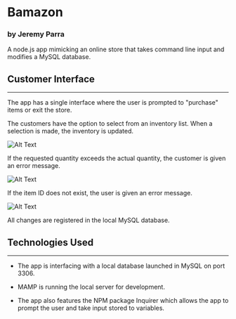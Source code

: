 # Bamazon
### by Jeremy Parra
 
A node.js app mimicking an online store that takes command line input and modifies a MySQL database.
 
## Customer Interface
<hr>

The app has a single interface where the user is prompted to "purchase" items or exit the store.


The customers have the option to select from an inventory list. When a selection is made, the inventory is updated.

![Alt Text](https://github.com/jparradev/Bamazon-CLI/blob/master/Media/Sequence%2001.gif?raw=true)
 
If the requested quantity exceeds the actual quantity, the customer is given an error message.

![Alt Text](https://github.com/jparradev/Bamazon-CLI/blob/master/Media/Sequence%2002.gif?raw=true)
 
If the item ID does not exist, the user is given an error message.

![Alt Text](https://github.com/jparradev/Bamazon-CLI/blob/master/Media/Sequence%2003.gif?raw=true)
 
All changes are registered in the local MySQL database.
 
## Technologies Used
<hr>
 
- The app is interfacing with a local database launched in MySQL on port 3306. 

- MAMP is running the local server for development.
 
- The app also features the NPM package Inquirer which allows the app to prompt the user and take input stored to variables.

